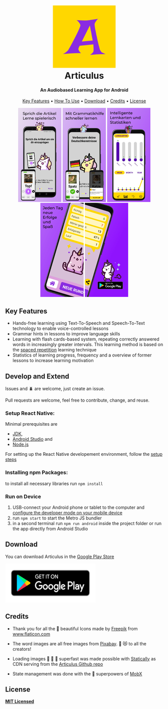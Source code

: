 <h1 align="center">
  <br>
<img src="https://github.com/Leelu55/Articulus/blob/5ed5f08f66639473249d777a8ba858e1921cab7b/assets/logo_raw.png" alt="Articulus" width="200">
  <br>
  Articulus
  <br>
</h1>
<h4 align="center">An Audiobased Learning App for Android</h4>

<p align="center">
  <a href="#key-features">Key Features</a> •
  <a href="#how-to-use">How To Use</a> •
  <a href="#download">Download</a> •
  <a href="#credits">Credits</a> •
  <a href="#license">License</a>
</p>

<div align="center">
<img src="https://raw.githubusercontent.com/Leelu55/Articulus/master/assets/googleplay_pics/image2.jpeg"
  alt="Lerne Artikel mit Articulus"
  width="138" height="300">
<img src="https://raw.githubusercontent.com/Leelu55/Articulus/master/assets/googleplay_pics/image3.jpeg"
  alt="Lerne Artikel mit Articulus"
  width="138" height="300">
<img src="https://raw.githubusercontent.com/Leelu55/Articulus/master/assets/googleplay_pics/image4.jpeg"
  alt="Lerne Artikel mit Articulus"
  width="138" height="300">
<img src="https://raw.githubusercontent.com/Leelu55/Articulus/master/assets/googleplay_pics/image5.jpeg"
  alt="Lerne Artikel mit Articulus"
  width="138" height="300">
      <img src="https://raw.githubusercontent.com/Leelu55/Articulus/master/assets/googleplay_pics/image6.jpeg"
  alt="Lerne Artikel mit Articulus"
  width="138" height="300">
      </div>

## Key Features

- Hands-free learning using Text-To-Speech and Speech-To-Text technology to enable voice-controlled lessons
- Grammar hints in lessons to improve language skills
- Learning with flash cards-based system, repeating correctly answered words in increasingly greater intervals. This learning method is based on the <a href="https://en.wikipedia.org/wiki/Spaced_repetition">spaced repetition</a> learning technique
- Statistics of learning progress, frequency and a overview of former lessons to increase learning motivation

## Develop and Extend

Issues and :beetle: are welcome, just create an issue.

Pull requests are welcome, feel free to contribute, change, and reuse.

### Setup React Native:

Minimal prerequisites are

- <a href="http://openjdk.java.net/">JDK</a>,
- <a href="https://developer.android.com/studio">Android Studio</a> and
- <a href="https://nodejs.org/en/download/package-manager/">Node.js</a>

For setting up the React Native developement environment, follow the <a href="https://reactnative.dev/docs/environment-setup">setup steps</a>

### Installing npm Packages:

to install all necessary libraries run `npm install`

### Run on Device

1. USB-connect your Android phone or tablet to the computer and <a href="https://developer.android.com/studio/debug/dev-options">configure the developer mode on your mobile device</a>
2. run `npm start` to start the Metro JS bundler
3. in a second terminal run `npm run android` inside the project folder or run the app directly from Android Studio

## Download

You can download Articulus in the <a href="https://play.google.com/store/apps/details?id=com.derdiedas">Google Play Store</a>

<div align="left"><a href="https://play.google.com/store/apps/details?id=com.derdiedas"><img src="https://raw.githubusercontent.com/Leelu55/Articulus/master/assets/google-play-badge.png"
  alt="Get it on Google Play"
  width="288" height="124"></a></div>

## Credits

- Thank you for all the :blue_heart: beautiful Icons made by <a href="https://www.freepik.com" title="Freepik">Freepik</a> from <a href="https://www.flaticon.com/" title="Flaticon">www.flaticon.com</a>

- The word images are all free images from <a href="https://pixabay.com/" title="Pixabay">Pixabay</a>.
  :pray: :heart_eyes_cat: to all the creators!

- Loading images :running: :running: :running: superfast was made possible with <a href="https://statically.io/">Statically</a> as CDN serving from the <a href="https://github.com/Leelu55/Articulus/tree/master/model/images">Articulus Github repo</a>

- State management was done with the :superhero: superpowers of <a href="https://mobx.js.org/README.html">MobX</a>

## License

**[MIT Licensed](https://github.com/Leelu55/Articulus/blob/master/LICENSE)**
